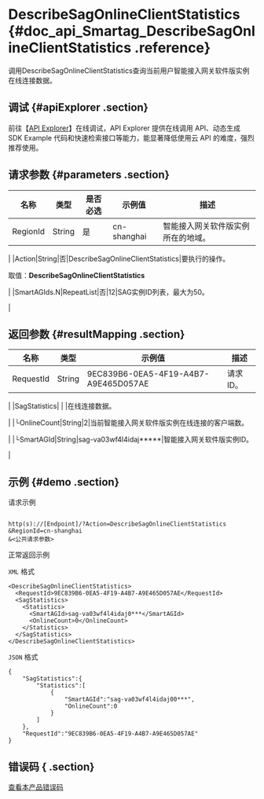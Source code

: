 # DescribeSagOnlineClientStatistics {#doc_api_Smartag_DescribeSagOnlineClientStatistics .reference}

调用DescribeSagOnlineClientStatistics查询当前用户智能接入网关软件版实例在线连接数据。

## 调试 {#apiExplorer .section}

前往【[API Explorer](https://api.aliyun.com/#product=Smartag&api=DescribeSagOnlineClientStatistics)】在线调试，API Explorer 提供在线调用 API、动态生成 SDK Example 代码和快速检索接口等能力，能显著降低使用云 API 的难度，强烈推荐使用。

## 请求参数 {#parameters .section}

|名称|类型|是否必选|示例值|描述|
|--|--|----|---|--|
|RegionId|String|是|cn-shanghai|智能接入网关软件版实例所在的地域。

 |
|Action|String|否|DescribeSagOnlineClientStatistics|要执行的操作。

 取值：**DescribeSagOnlineClientStatistics**

 |
|SmartAGIds.N|RepeatList|否|12|SAG实例ID列表，最大为50。

 |

## 返回参数 {#resultMapping .section}

|名称|类型|示例值|描述|
|--|--|---|--|
|RequestId|String|9EC839B6-0EA5-4F19-A4B7-A9E465D057AE|请求ID。

 |
|SagStatistics| | |在线连接数据。

 |
|└OnlineCount|String|2|当前智能接入网关软件版实例在线连接的客户端数。

 |
|└SmartAGId|String|sag-va03wf4l4idaj\*\*\*\*\*|智能接入网关软件版实例ID。

 |

## 示例 {#demo .section}

请求示例

``` {#request_demo}

http(s)://[Endpoint]/?Action=DescribeSagOnlineClientStatistics
&RegionId=cn-shanghai
&<公共请求参数>

```

正常返回示例

`XML` 格式

``` {#xml_return_success_demo}
<DescribeSagOnlineClientStatistics>
  <RequestId>9EC839B6-0EA5-4F19-A4B7-A9E465D057AE</RequestId>
  <SagStatistics>
    <Statistics>
      <SmartAGId>sag-va03wf4l4idaj0***</SmartAGId>
      <OnlineCount>0</OnlineCount>
    </Statistics>
  </SagStatistics>
</DescribeSagOnlineClientStatistics>

```

`JSON` 格式

``` {#json_return_success_demo}
{
	"SagStatistics":{
		"Statistics":[
			{
				"SmartAGId":"sag-va03wf4l4idaj00***",
				"OnlineCount":0
			}
		]
	},
	"RequestId":"9EC839B6-0EA5-4F19-A4B7-A9E465D057AE"
}
```

## 错误码 { .section}

[查看本产品错误码](https://error-center.aliyun.com/status/product/Smartag)

